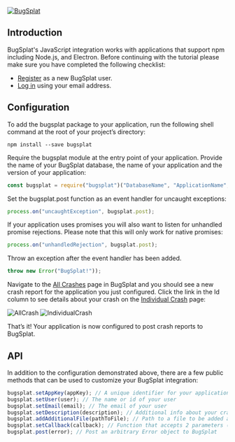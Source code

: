 [![BugSplat](http://d2wyodfx4ahj9g.cloudfront.net/wp-content/uploads/2015/06/BugSplat_crashreporting_splatter_dark_bs.png)](https://www.bugsplat.com)
## Introduction
BugSplat's JavaScript integration works with applications that support npm including Node.js, and Electron. Before continuing with the tutorial please make sure you have completed the following checklist:
* [Register](http://www.bugsplat.com/account-registration/) as a new BugSplat user.
* [Log in](https://www.bugsplat.com/user-login/) using your email address.

## Configuration
To add the bugsplat package to your application, run the following shell command at the root of your project’s directory:
```shell
npm install --save bugsplat
```
Require the bugsplat module at the entry point of your application. Provide the name of your BugSplat database, the name of your application and the version of your application:
 ```js
 const bugsplat = require("bugsplat")("DatabaseName", "ApplicationName", "1.0.0.0");
 ```
Set the bugsplat.post function as an event handler for uncaught exceptions:
```js
process.on("uncaughtException", bugsplat.post);
```
If your application uses promises you will also want to listen for unhandled promise rejections. Please note that this will only work for native promises:
```js
process.on("unhandledRejection", bugsplat.post);
```
Throw an exception after the event handler has been added. 
```js
throw new Error("BugSplat!"));
```
Navigate to the [All Crashes](https://www.bugsplat.com/allCrash/) page in BugSplat and you should see a new crash report for the application you just configured. Click the link in the Id column to see details about your crash on the [Individual Crash](https://www.bugsplat.com/individualCrash/) page:

![AllCrash](https://beginquest.herokuapp.com/images/docs-images/javascript-crash-repoting-bugsplat-1.png)
![IndividualCrash](https://beginquest.herokuapp.com/images/docs-images/javascript-crash-repoting-bugsplat-2.png)

That’s it! Your application is now configured to post crash reports to BugSplat.

## API
In addition to the configuration demonstrated above, there are a few public methods that can be used to customize your BugSplat integration:
```js
bugsplat.setAppKey(appKey); // A unique identifier for your application
bugsplat.setUser(user); // The name or id of your user
bugsplat.setEmail(email); // The email of your user
bugsplat.setDescription(description); // Additional info about your crash that gets reset after every post
bugsplat.addAdditionalFile(pathToFile); // Path to a file to be added at post time (limit 1MB)
bugsplat.setCallback(callback); // Function that accepts 2 parameters (err, responseBody) that runs after post
bugsplat.post(error); // Post an arbitrary Error object to BugSplat
```